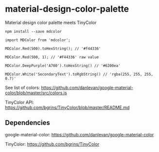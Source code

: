 # material-design-color-palette
Material design color palette meets TinyColor

```
npm install --save mdcolor
```

```
import MDColor from 'mdcolor';

MDColor.Red(500).toHexString(); // '#f44336'

MDColor.Red(500, 1); // '#F44336' raw value

MDColor.DeepPurple('A700').toHexString() // '#6200ea'

MDColor.White('SecondaryText').toRgbString() // 'rgba(255, 255, 255, 0.7)'
```

See list of colors: https://github.com/danlevan/google-material-color/blob/master/src/colors.js

TinyColor API: https://github.com/bgrins/TinyColor/blob/master/README.md

Dependencies
------------
google-material-color: https://github.com/danlevan/google-material-color

TinyColor: https://github.com/bgrins/TinyColor

